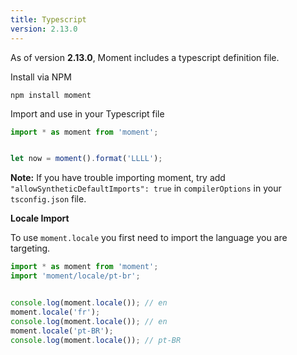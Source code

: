 ```yaml
---
title: Typescript
version: 2.13.0
---
```


As of version **2.13.0**, Moment includes a typescript definition file.

Install via NPM
```
npm install moment
```

Import and use in your Typescript file
```javascript
import * as moment from 'moment';


let now = moment().format('LLLL');
```

**Note:** If you have trouble importing moment, try add ```"allowSyntheticDefaultImports": true``` in ```compilerOptions``` in your ```tsconfig.json``` file.

**Locale Import**

To use `moment.locale` you first need to import the language you are targeting.

```javascript
import * as moment from 'moment';
import 'moment/locale/pt-br';


console.log(moment.locale()); // en
moment.locale('fr');
console.log(moment.locale()); // en
moment.locale('pt-BR');
console.log(moment.locale()); // pt-BR
```
